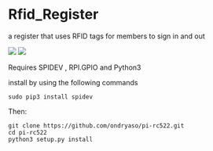 # Rfid_Register
a register that uses RFID tags for members to sign in and out

<a href="https://codeclimate.com/github/leigh-hackspace/Rfid_Register"><img src="https://codeclimate.com/github/leigh-hackspace/Rfid_Register/badges/gpa.svg" /></a>
<a href="https://travis-ci.org/leigh-hackspace/Rfid_Register"><img src="https://travis-ci.org/leigh-hackspace/Rfid_Register.svg?branch=master" /></a>

Requires SPIDEV , RPI.GPIO and Python3

install by using  the following commands

`sudo pip3 install spidev`

Then:

```
git clone https://github.com/ondryaso/pi-rc522.git
cd pi-rc522
python3 setup.py install
```
